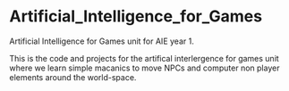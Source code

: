 # Artificial_Intelligence_for_Games
Artificial Intelligence for Games unit for AIE year 1.


This is the code and projects for the artifical interlergence for games unit where we learn simple macanics to move NPCs and computer non player elements around the world-space.
